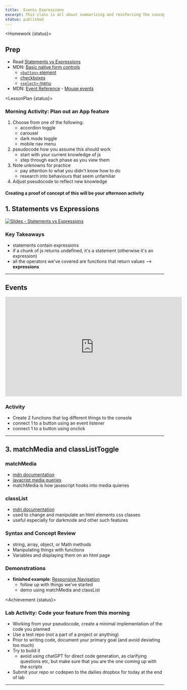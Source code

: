 ```yaml
---
title:  Events Expressions
excerpt: This class is all about summarizing and reinforcing the concepts and techniques learned over the first 5 days. We introduce the concept of statements and expressions to frame what we've learned so far.
status: published
---
```


<script>
	import Homework from "$lib/components/Homework.svelte";
	import LessonPlan from "$lib/components/LessonPlan.svelte";
	import Achievement from "$lib/components/Achievement.svelte";
</script>

<Homework {status}>

<h2>Prep</h2>

- Read [Statements vs Expressions](https://www.freecodecamp.org/news/statement-vs-expression-whats-the-difference-in-programming/#:~:text=Expressions%20can%20be%20assigned%20or,are%20two%2Dsided%20in%20execution.)
- MDN: [Basic native form controls](https://developer.mozilla.org/en-US/docs/Learn/Forms/Basic_native_form_controls)
  - [`<button>` element](https://developer.mozilla.org/en-US/docs/Web/HTML/Element/button)
  - [checkboxes](https://developer.mozilla.org/en-US/docs/Web/HTML/Element/input/checkbox)
  - [`<select>` menu](https://developer.mozilla.org/en-US/docs/Web/HTML/Element/select)
- MDN: [Event Reference](https://developer.mozilla.org/en-US/docs/Web/Events) - [Mouse events](https://developer.mozilla.org/en-US/docs/Web/API/Element#mouse_events)

</Homework>

<LessonPlan {status}>

### Morning Activity: Plan out an App feature

1. Choose from one of the following:
    - accordion toggle
    - carousel
    - dark mode toggle
    - mobile nav menu
2. pseudocode how you assume this should work
    - start with your current knowledge of js
    - step through each phase as you view them
3. Note unknowns for practice
    - pay attention to what you didn't know how to do
    - research into behaviours that seem unfamiliar
4. Adjust pseudocode to reflect new knowledge

#### Creating a proof of concept of this will be your afternoon activity

<h2> 1. Statements vs Expressions</h2>

[![Slides - Statements vs Expressions](/images/slides/cpnt-262/js-expressions-vs-statements.png)](/slides/cpnt-262/js-expressions-vs-statements)

### Key Takeaways

- statements contain expressions
- if a chunk of js returns undefined, it's a statement (otherwise it's an expression)
- all the operators we've covered are functions that return values --> **expressions**

---

<h2>Events</h2>

<iframe width="560" height="315" src="https://www.youtube.com/embed/XF1_MlZ5l6M?si=0obqKz5irHCIMwmo" title="YouTube video player" frameborder="0" allow="accelerometer; autoplay; clipboard-write; encrypted-media; gyroscope; picture-in-picture; web-share" allowfullscreen></iframe>

### Activity
- Create 2 functions that log different things to the console
- connect 1 to a button using an event listener
- connect 1 to a button using onclick

---

<h2>3. matchMedia and classListToggle</h2>

### matchMedia
- [mdn documentation](https://developer.mozilla.org/en-US/docs/Web/API/Window/matchMedia)
- [javacript media queries](https://css-tricks.com/working-with-javascript-media-queries/)
- matchMedia is how javascript hooks into media quieries

### classList
- [mdn documentation](https://developer.mozilla.org/en-US/docs/Web/API/Element/classList)
- used to change and manipulate an html elements css classes
- useful especially for darkmode and other such features

### Syntax and Concept Review

- string, array, object, or Math methods
- Manipulating things with functions
- Variables and displaying them on an html page

### Demonstrations

- **finished example**: [Responsive Navigation](https://codepen.io/lilyx/pen/zYyeLaP)
  - follow up with things we've started
  - demo using matchMedia and classList

</LessonPlan>

<Achievement {status}>

### Lab Activity: Code your feature from this morning

- Working from your pseudocode, create a minimal implementation of the code you planned
- Use a test repo (not a part of a project or anything)
- Prior to writing code, document your primary goal (and avoid deviating too much)
- Try to build it
  - avoid using chatGPT for direct code generation, as clarifying questions etc, but make sure that you are the one coming up with the scripts
- Submit your repo or codepen to the dailies dropbox for today at the end of lab
---

</Achievement>
